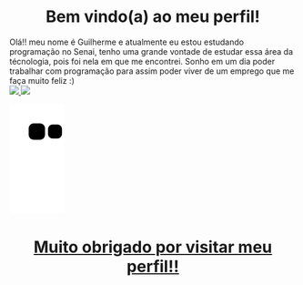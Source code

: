 <h1 align="center"> Bem vindo(a) ao meu perfil!</h1> 
<a> Olá!! meu nome é Guilherme e atualmente eu estou estudando programação no Senai, tenho uma grande vontade de estudar essa área da técnologia, pois foi nela em que me encontrei. Sonho em um dia poder trabalhar com programação para assim poder viver de um emprego que me faça muito feliz :)
</a>
<div>
  <a href="https://github.com/rafaballerini">
  <img height="180em" src="https://github-readme-stats.vercel.app/api?username=guiqsassi&show_icons=true&theme=dracula&include_all_commits=true&count_private=true"/>
  <img height="180em" src="https://github-readme-stats.vercel.app/api/top-langs/?username=guiqsassi&layout=compact&langs_count=7&theme=dracula"/>
</div>

  
  

  ![Snake animation](https://github.com/rafaballerini/rafaballerini/blob/output/github-contribution-grid-snake.svg)
  <h1 align="center"> Muito obrigado por visitar meu perfil!! </h1>
